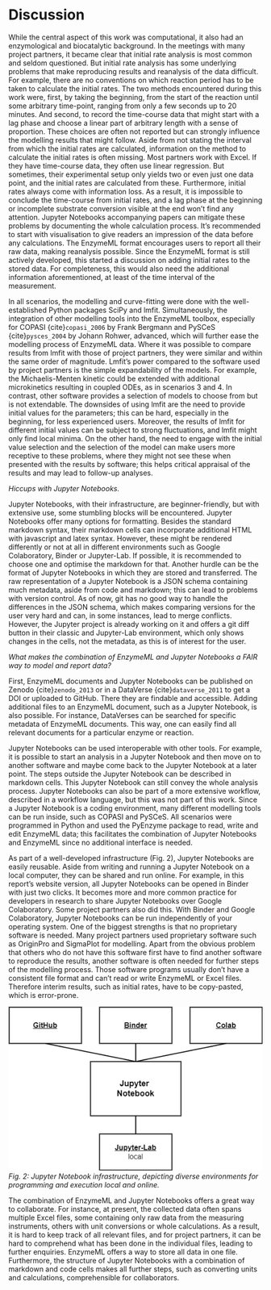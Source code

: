 # Discussion

While the central aspect of this work was computational, it also had an enzymological and biocatalytic background. In the meetings with many project partners, it became clear that initial rate analysis is most common and seldom questioned. But initial rate analysis has some underlying problems that make reproducing results and reanalysis of the data difficult. For example, there are no conventions on which reaction period has to be taken to calculate the initial rates. The two methods encountered during this work were, first, by taking the beginning, from the start of the reaction until some arbitrary time-point, ranging from only a few seconds up to 20 minutes. And second, to record the time-course data that might start with a lag phase and choose a linear part of arbitrary length with a sense of proportion. These choices are often not reported but can strongly influence the modelling results that might follow. Aside from not stating the interval from which the initial rates are calculated, information on the method to calculate the initial rates is often missing. Most partners work with Excel. If they have time-course data, they often use linear regression. But sometimes, their experimental setup only yields two or even just one data point, and the initial rates are calculated from these. Furthermore, initial rates always come with information loss. As a result, it is impossible to conclude the time-course from initial rates, and a lag phase at the beginning or incomplete substrate conversion visible at the end won’t find any attention. Jupyter Notebooks accompanying papers can mitigate these problems by documenting the whole calculation process. It’s recommended to start with visualisation to give readers an impression of the data before any calculations. The EnzymeML format encourages users to report all their raw data, making reanalysis possible. Since the EnzymeML format is still actively developed, this started a discussion on adding initial rates to the stored data. For completeness, this would also need the additional information aforementioned, at least of the time interval of the measurement. 

In all scenarios, the modelling and curve-fitting were done with the well-established Python packages SciPy and lmfit. Simultaneously, the integration of other modelling tools into the EnzymeML toolbox, especially for COPASI {cite}`copasi_2006` by Frank Bergmann and PySCeS {cite}`pysces_2004` by Johann Rohwer, advanced, which will further ease the modelling process of EnzymeML data. Where it was possible to compare results from lmfit with those of project partners, they were similar and within the same order of magnitude. Lmfit’s power compared to the software used by project partners is the simple expandability of the models. For example, the Michaelis-Menten kinetic could be extended with additional microkinetics resulting in coupled ODEs, as in scenarios 3 and 4. In contrast, other software provides a selection of models to choose from but is not extendable. The downsides of using lmfit are the need to provide initial values for the parameters; this can be hard, especially in the beginning, for less experienced users. Moreover, the results of lmfit for different initial values can be subject to strong fluctuations, and lmfit might only find local minima. On the other hand, the need to engage with the initial value selection and the selection of the model can make users more receptive to these problems, where they might not see these when presented with the results by software; this helps critical appraisal of the results and may lead to follow-up analyses. 

_Hiccups with Jupyter Notebooks._

Jupyter Notebooks, with their infrastructure, are beginner-friendly, but with extensive use, some stumbling blocks will be encountered. Jupyter Notebooks offer many options for formatting. Besides the standard markdown syntax, their markdown cells can incorporate additional HTML with javascript and latex syntax. However, these might be rendered differently or not at all in different environments such as Google Colaboratory, Binder or Jupyter-Lab. If possible, it is recommended to choose one and optimise the markdown for that. Another hurdle can be the format of Jupyter Notebooks in which they are stored and transferred. The raw representation of a Jupyter Notebook is a JSON schema containing much metadata, aside from code and markdown; this can lead to problems with version control. As of now, git has no good way to handle the differences in the JSON schema, which makes comparing versions for the user very hard and can, in some instances, lead to merge conflicts. However, the Jupyter project is already working on it and offers a git diff button in their classic and Jupyter-Lab environment, which only shows changes in the cells, not the metadata, as this is of interest for the user.

_What makes the combination of EnzymeML and Jupyter Notebooks a FAIR way to model and report data?_

First, EnzymeML documents and Jupyter Notebooks can be published on Zenodo {cite}`zenodo_2013` or in a DataVerse {cite}`dataverse_2011` to get a DOI or uploaded to GitHub. There they are findable and accessible. Adding additional files to an EnzymeML document, such as a Jupyter Notebook, is also possible. For instance, DataVerses can be searched for specific metadata of EnzymeML documents. This way, one can easily find all relevant documents for a particular enzyme or reaction. 

Jupyter Notebooks can be used interoperable with other tools. For example, it is possible to start an analysis in a Jupyter Notebook and then move on to another software and maybe come back to the Jupyter Notebook at a later point. The steps outside the Jupyter Notebook can be described in markdown cells. This Jupyter Notebook can still convey the whole analysis process. Jupyter Notebooks can also be part of a more extensive workflow, described in a workflow language, but this was not part of this work. Since a Jupyter Notebook is a coding environment, many different modelling tools can be run inside, such as COPASI and PySCeS. All scenarios were programmed in Python and used the PyEnzyme package to read, write and edit EnzymeML data; this facilitates the combination of Jupyter Notebooks and EnzymeML since no additional interface is needed. 

As part of a well-developed infrastructure (Fig. 2), Jupyter Notebooks are easily reusable. Aside from writing and running a Jupyter Notebook on a local computer, they can be shared and run online. For example, in this report’s website version, all Jupyter Notebooks can be opened in Binder with just two clicks. It becomes more and more common practice for developers in research to share Jupyter Notebooks over Google Colaboratory. Some project partners also did this. With Binder and Google Colaboratory, Jupyter Notebooks can be run independently of your operating system. One of the biggest strengths is that no proprietary software is needed. Many project partners used proprietary software such as OriginPro and SigmaPlot for modelling. Apart from the obvious problem that others who do not have this software first have to find another software to reproduce the results, another software is often needed for further steps of the modelling process. Those software programs usually don’t have a consistent file format and can’t read or write EnzymeML or Excel files. Therefore interim results, such as initial rates, have to be copy-pasted, which is error-prone. 

![Fig2](images/Fig2.png)  
_Fig. 2: Jupyter Notebook infrastructure, depicting diverse environments for programming and execution local and online._

The combination of EnzymeML and Jupyter Notebooks offers a great way to collaborate. For instance, at present, the collected data often spans multiple Excel files, some containing only raw data from the measuring instruments, others with unit conversions or whole calculations. As a result, it is hard to keep track of all relevant files, and for project partners, it can be hard to comprehend what has been done in the individual files, leading to further enquiries. EnzymeML offers a way to store all data in one file. Furthermore, the structure of Jupyter Notebooks with a combination of markdown and code cells makes all further steps, such as converting units and calculations, comprehensible for collaborators. 